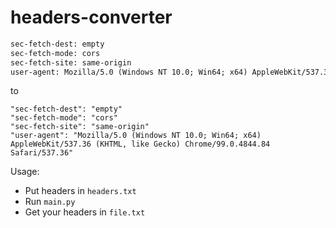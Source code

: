 # headers-converter
```txt
sec-fetch-dest: empty
sec-fetch-mode: cors
sec-fetch-site: same-origin
user-agent: Mozilla/5.0 (Windows NT 10.0; Win64; x64) AppleWebKit/537.36 (KHTML, like Gecko) Chrome/99.0.4844.84 Safari/537.36
```
to
```
"sec-fetch-dest": "empty"
"sec-fetch-mode": "cors"
"sec-fetch-site": "same-origin"
"user-agent": "Mozilla/5.0 (Windows NT 10.0; Win64; x64) AppleWebKit/537.36 (KHTML, like Gecko) Chrome/99.0.4844.84 Safari/537.36"
```

Usage:

* Put headers in `headers.txt`
* Run `main.py`
* Get your headers in `file.txt`
